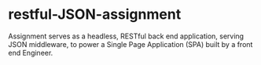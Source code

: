 # restful-JSON-assignment
Assignment serves as a headless, RESTful back end application, serving JSON middleware, to power a Single Page Application (SPA) built by a front end Engineer.
